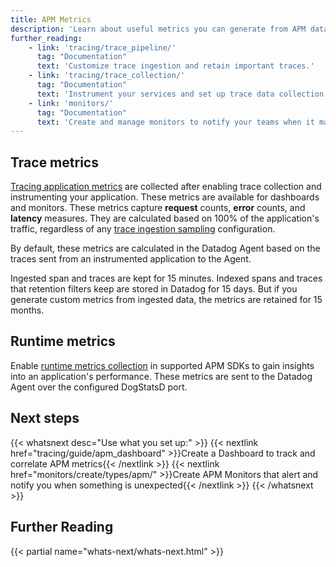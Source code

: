 ```yaml
---
title: APM Metrics
description: 'Learn about useful metrics you can generate from APM data.'
further_reading:
    - link: 'tracing/trace_pipeline/'
      tag: "Documentation"
      text: 'Customize trace ingestion and retain important traces.'
    - link: 'tracing/trace_collection/'
      tag: "Documentation"
      text: 'Instrument your services and set up trace data collection in the Agent'
    - link: 'monitors/'
      tag: "Documentation"
      text: 'Create and manage monitors to notify your teams when it matters.'
---
```


## Trace metrics

[Tracing application metrics][1] are collected after enabling trace collection and instrumenting your application. These metrics are available for dashboards and monitors.
These metrics capture **request** counts, **error** counts, and **latency** measures. They are calculated based on 100% of the application's traffic, regardless of any [trace ingestion sampling][2] configuration.

By default, these metrics are calculated in the Datadog Agent based on the traces sent from an instrumented application to the Agent.

Ingested span and traces are kept for 15 minutes. Indexed spans and traces that retention filters keep are stored in Datadog for 15 days. But if you generate custom metrics from ingested data, the metrics are retained for 15 months.

## Runtime metrics

Enable [runtime metrics collection][3] in supported APM SDKs to gain insights into an application's performance. These metrics are sent to the Datadog Agent over the configured DogStatsD port.


## Next steps

{{< whatsnext desc="Use what you set up:" >}}
    {{< nextlink href="tracing/guide/apm_dashboard" >}}Create a Dashboard to track and correlate APM metrics{{< /nextlink >}}
    {{< nextlink href="monitors/create/types/apm/" >}}Create APM Monitors that alert and notify you when something is unexpected{{< /nextlink >}}
{{< /whatsnext >}}


## Further Reading

{{< partial name="whats-next/whats-next.html" >}}

[1]: /tracing/metrics/metrics_namespace/
[2]: /tracing/trace_pipeline/ingestion_mechanisms
[3]: /tracing/metrics/runtime_metrics/
